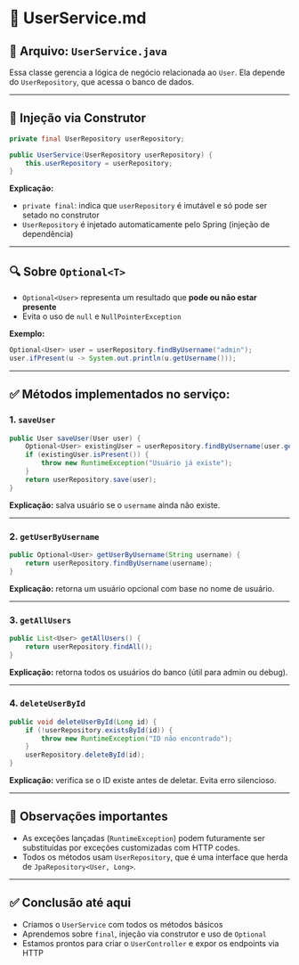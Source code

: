 # 🧠 UserService.md

## 📁 Arquivo: `UserService.java`

Essa classe gerencia a lógica de negócio relacionada ao `User`. Ela depende do `UserRepository`, que acessa o banco de dados.

---

## 🔧 Injeção via Construtor

```java
private final UserRepository userRepository;

public UserService(UserRepository userRepository) {
    this.userRepository = userRepository;
}
```

**Explicação:**
- `private final`: indica que `userRepository` é imutável e só pode ser setado no construtor
- `UserRepository` é injetado automaticamente pelo Spring (injeção de dependência)

---

## 🔍 Sobre `Optional<T>`

- `Optional<User>` representa um resultado que **pode ou não estar presente**
- Evita o uso de `null` e `NullPointerException`

**Exemplo:**
```java
Optional<User> user = userRepository.findByUsername("admin");
user.ifPresent(u -> System.out.println(u.getUsername()));
```

---

## ✅ Métodos implementados no serviço:

### 1. `saveUser`
```java
public User saveUser(User user) {
    Optional<User> existingUser = userRepository.findByUsername(user.getUsername());
    if (existingUser.isPresent()) {
        throw new RuntimeException("Usuário já existe");
    }
    return userRepository.save(user);
}
```

**Explicação:** salva usuário se o `username` ainda não existe.

---

### 2. `getUserByUsername`
```java
public Optional<User> getUserByUsername(String username) {
    return userRepository.findByUsername(username);
}
```

**Explicação:** retorna um usuário opcional com base no nome de usuário.

---

### 3. `getAllUsers`
```java
public List<User> getAllUsers() {
    return userRepository.findAll();
}
```

**Explicação:** retorna todos os usuários do banco (útil para admin ou debug).

---

### 4. `deleteUserById`
```java
public void deleteUserById(Long id) {
    if (!userRepository.existsById(id)) {
        throw new RuntimeException("ID não encontrado");
    }
    userRepository.deleteById(id);
}
```

**Explicação:** verifica se o ID existe antes de deletar. Evita erro silencioso.

---

## 📌 Observações importantes

- As exceções lançadas (`RuntimeException`) podem futuramente ser substituídas por exceções customizadas com HTTP codes.
- Todos os métodos usam `UserRepository`, que é uma interface que herda de `JpaRepository<User, Long>`.

---

## ✅ Conclusão até aqui

- Criamos o `UserService` com todos os métodos básicos
- Aprendemos sobre `final`, injeção via construtor e uso de `Optional`
- Estamos prontos para criar o `UserController` e expor os endpoints via HTTP
